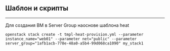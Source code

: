 ## Шаблон и скрипты
____

Для создания ВМ в Server Group наоснове шаблона heat

`openstack stack create -t tmpl-heat-provision.yml --parameter instance_name="web01" --parameter net="public" --parameter server_group="1afb1acb-778e-48a0-a5b4-99d068ca1090" my_stack1`


